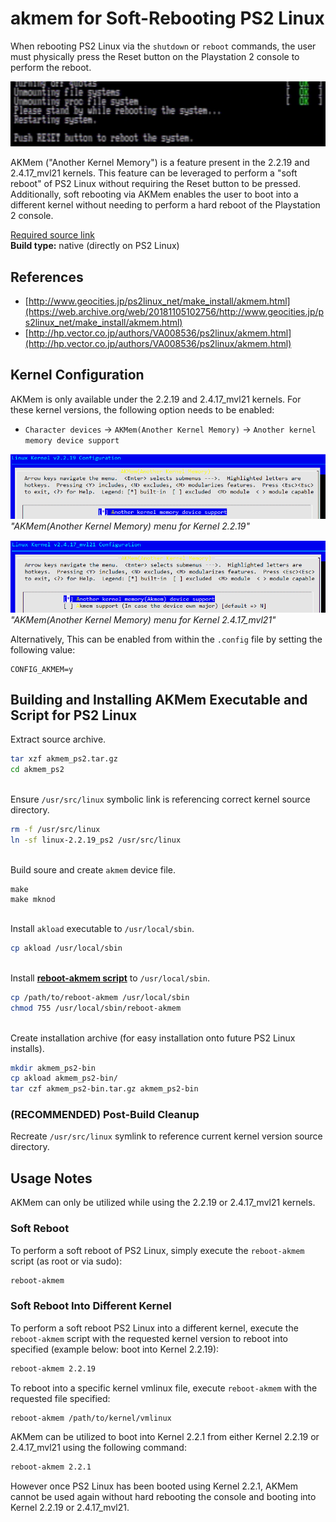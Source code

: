 # akmem for Soft-Rebooting PS2 Linux

When rebooting PS2 Linux via the ```shutdown``` or ```reboot``` commands, the user must physically press the Reset button on the Playstation 2 console to perform the reboot.

![](reboot_screen.png?raw=true)

AKMem ("Another Kernel Memory") is a feature present in the 2.2.19 and 2.4.17_mvl21 kernels. This feature can be leveraged to perform a "soft reboot" of PS2 Linux without requiring the Reset button to be pressed. Additionally, soft rebooting via AKMem enables the user to boot into a different kernel without needing to perform a hard reboot of the Playstation 2 console.

[Required source link](http://hp.vector.co.jp/authors/VA008536/ps2linux/akmem_ps2.tar.gz)  
**Build type:** native (directly on PS2 Linux)

## References

* [http://www.geocities.jp/ps2linux_net/make_install/akmem.html](https://web.archive.org/web/20181105102756/http://www.geocities.jp/ps2linux_net/make_install/akmem.html)
* [http://hp.vector.co.jp/authors/VA008536/ps2linux/akmem.html](http://hp.vector.co.jp/authors/VA008536/ps2linux/akmem.html)

## Kernel Configuration

AKMem is only available under the 2.2.19 and 2.4.17_mvl21 kernels. For these kernel versions, the following option needs to be enabled:
* ```Character devices``` -> ```AKMem(Another Kernel Memory)``` -> ```Another kernel memory device support```

![](2.2.19_akmem.png?raw=true)  
*"AKMem(Another Kernel Memory) menu for Kernel 2.2.19"*

![](2.4.17_akmem.png?raw=true)  
*"AKMem(Another Kernel Memory) menu for Kernel 2.4.17_mvl21"*

Alternatively, This can be enabled from within the ```.config``` file by setting the following value:
```
CONFIG_AKMEM=y
```

## Building and Installing AKMem Executable and Script for PS2 Linux

Extract source archive.
```bash
tar xzf akmem_ps2.tar.gz
cd akmem_ps2
```

&nbsp;  
Ensure ```/usr/src/linux``` symbolic link is referencing correct kernel source directory.
```bash
rm -f /usr/src/linux
ln -sf linux-2.2.19_ps2 /usr/src/linux
```

&nbsp;  
Build soure and create ```akmem``` device file.
```
make
make mknod
```

&nbsp;  
Install ```akload``` executable to ```/usr/local/sbin```.
```bash
cp akload /usr/local/sbin
```

&nbsp;  
Install **[reboot-akmem script](reboot-akmem)** to ```/usr/local/sbin```.
```bash
cp /path/to/reboot-akmem /usr/local/sbin
chmod 755 /usr/local/sbin/reboot-akmem
```

&nbsp;  
Create installation archive (for easy installation onto future PS2 Linux installs).
```bash
mkdir akmem_ps2-bin
cp akload akmem_ps2-bin/
tar czf akmem_ps2-bin.tar.gz akmem_ps2-bin
```

### (RECOMMENDED) Post-Build Cleanup

Recreate ```/usr/src/linux``` symlink to reference current kernel version source directory.

## Usage Notes

AKMem can only be utilized while using the 2.2.19 or 2.4.17_mvl21 kernels. 

### Soft Reboot

To perform a soft reboot of PS2 Linux, simply execute the ```reboot-akmem``` script (as root or via sudo):
```bash
reboot-akmem
```

### Soft Reboot Into Different Kernel

To perform a soft reboot PS2 Linux into a different kernel, execute the ```reboot-akmem``` script with the requested kernel version to reboot into specified (example below: boot into Kernel 2.2.19):
```bash
reboot-akmem 2.2.19
```

To reboot into a specific kernel vmlinux file, execute ```reboot-akmem``` with the requested file specified:
```bash
reboot-akmem /path/to/kernel/vmlinux
```

AKMem can be utilized to boot into Kernel 2.2.1 from either Kernel 2.2.19 or 2.4.17_mvl21 using the following command:
```bash
reboot-akmem 2.2.1
```

However once PS2 Linux has been booted using Kernel 2.2.1, AKMem cannot be used again without hard rebooting the console and booting into Kernel 2.2.19 or 2.4.17_mvl21.

